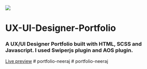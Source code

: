 <img src="#">


<h1>UX-UI-Designer-Portfolio </h1>
<h3>A UX/UI Designer Portfolio built with HTML, SCSS and Javascript. I used Swiperjs plugin and AOS plugin. </h3>
<a href="#">Live preview</a>
#   p o r t f o l i o - n e e r a j  
 #   p o r t f o l i o - n e e r a j  
 